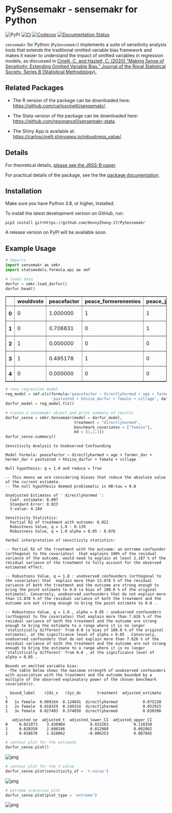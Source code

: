 # PySensemakr - sensemakr for Python

![PyPI](https://img.shields.io/pypi/v/Pysensemakr)
[![CI](https://github.com/KennyZhang-17/PySensemakr/actions/workflows/ci.yml/badge.svg)](https://github.com/KennyZhang-17/PySensemakr/actions/workflows/ci.yml)
[![Codecov](https://img.shields.io/codecov/c/gh/KennyZhang-17/PySensemakr)](https://app.codecov.io/gh/KennyZhang-17/PySensemakr)
[![Documentation Status](https://readthedocs.org/projects/pysensemakr/badge/?version=latest)](https://pysensemakr.readthedocs.io/en/latest/?badge=latest)

`sensemakr` for Python (`PySensemakr`) implements a suite of sensitivity analysis tools that
extends the traditional omitted variable bias framework and makes it
easier to understand the impact of omitted variables in regression
models, as discussed in [Cinelli, C. and Hazlett, C. (2020) “Making
Sense of Sensitivity: Extending Omitted Variable Bias.” Journal of the
Royal Statistical Society, Series B (Statistical
Methodology).](https://doi.org/10.1111/rssb.12348)

## Related Packages
-   The R version of the package can be downloaded here: <https://github.com/carloscinelli/sensemakr/>.
    
-   The Stata version of the package can be downloaded here: <https://github.com/resonance1/sensemakr-stata>.

-   The Shiny App is available at: <https://carloscinelli.shinyapps.io/robustness_value/>.
    
## Details

For theoretical details, [please see the JRSS-B
paper](https://www.researchgate.net/publication/322509816_Making_Sense_of_Sensitivity_Extending_Omitted_Variable_Bias).

For practical details of the package, see the the [package documentation](https://pysensemakr.readthedocs.io/en/latest/).

## Installation

Make sure you have Python 3.8, or higher, installed.

To install the latest development version on GitHub, run:

```
pip3 install git+https://github.com/KennyZhang-17/PySensemakr
```

A release version on PyPI will be available soon.

## Example Usage


```python
# Imports
import sensemakr as smkr
import statsmodels.formula.api as smf
```


```python
# loads data
darfur = smkr.load_darfur()
darfur.head()
```


<table border="1" class="dataframe">
  <thead>
    <tr style="text-align: right;">
      <th></th>
      <th>wouldvote</th>
      <th>peacefactor</th>
      <th>peace_formerenemies</th>
      <th>peace_jjindiv</th>
      <th>peace_jjtribes</th>
      <th>gos_soldier_execute</th>
      <th>directlyharmed</th>
      <th>age</th>
      <th>farmer_dar</th>
      <th>herder_dar</th>
      <th>pastvoted</th>
      <th>hhsize_darfur</th>
      <th>village</th>
      <th>female</th>
    </tr>
  </thead>
  <tbody>
    <tr>
      <th>0</th>
      <td>0</td>
      <td>1.000000</td>
      <td>1</td>
      <td>1</td>
      <td>1</td>
      <td>0</td>
      <td>0</td>
      <td>30</td>
      <td>0</td>
      <td>0</td>
      <td>1</td>
      <td>23</td>
      <td>Abdel Khair</td>
      <td>0</td>
    </tr>
    <tr>
      <th>1</th>
      <td>0</td>
      <td>0.706831</td>
      <td>0</td>
      <td>1</td>
      <td>1</td>
      <td>0</td>
      <td>0</td>
      <td>20</td>
      <td>1</td>
      <td>0</td>
      <td>1</td>
      <td>5</td>
      <td>Abdi Dar</td>
      <td>1</td>
    </tr>
    <tr>
      <th>2</th>
      <td>1</td>
      <td>0.000000</td>
      <td>0</td>
      <td>0</td>
      <td>0</td>
      <td>1</td>
      <td>0</td>
      <td>45</td>
      <td>1</td>
      <td>0</td>
      <td>0</td>
      <td>15</td>
      <td>Abu Sorog</td>
      <td>0</td>
    </tr>
    <tr>
      <th>3</th>
      <td>1</td>
      <td>0.495178</td>
      <td>1</td>
      <td>0</td>
      <td>0</td>
      <td>0</td>
      <td>1</td>
      <td>55</td>
      <td>0</td>
      <td>0</td>
      <td>0</td>
      <td>9</td>
      <td>Abu Dejaj</td>
      <td>0</td>
    </tr>
    <tr>
      <th>4</th>
      <td>0</td>
      <td>0.000000</td>
      <td>0</td>
      <td>0</td>
      <td>0</td>
      <td>1</td>
      <td>1</td>
      <td>25</td>
      <td>1</td>
      <td>0</td>
      <td>1</td>
      <td>7</td>
      <td>Abu Dejaj</td>
      <td>1</td>
    </tr>
  </tbody>
</table>
</div>




```python
# runs regression model
reg_model = smf.ols(formula='peacefactor ~ directlyharmed + age + farmer_dar + herder_dar + '\
                    'pastvoted + hhsize_darfur + female + village', data=darfur)
darfur_model = reg_model.fit()
```

```python
# Create a sensemakr object and print summary of results
darfur_sense = smkr.Sensemakr(model = darfur_model, 
                              treatment = "directlyharmed", 
                              benchmark_covariates = ["female"], 
                              kd = [1,2,3])
darfur_sense.summary()
```

    Sensitivity Analysis to Unobserved Confounding
    
    Model Formula: peacefactor ~ directlyharmed + age + farmer_dar + herder_dar + pastvoted + hhsize_darfur + female + village
    
    Null hypothesis: q = 1.0 and reduce = True 
    
    -- This means we are considering biases that reduce the absolute value of the current estimate.
    -- The null hypothesis deemed problematic is H0:tau = 0.0 
    
    Unadjusted Estimates of ' directlyharmed ':
      Coef. estimate: 0.097
      Standard Error: 0.023
      t-value: 4.184 
    
    Sensitivity Statistics:
      Partial R2 of treatment with outcome: 0.022
      Robustness Value, q = 1.0 : 0.139
      Robustness Value, q = 1.0 alpha = 0.05 : 0.076 
    
    Verbal interpretation of sensitivity statistics:
    
    -- Partial R2 of the treatment with the outcome: an extreme confounder (orthogonal to the covariates)  that explains 100% of the residual variance of the outcome, would need to explain at least 2.187 % of the residual variance of the treatment to fully account for the observed estimated effect.
    
    -- Robustness Value, q = 1.0 : unobserved confounders (orthogonal to the covariates) that  explain more than 13.878 % of the residual variance of both the treatment and the outcome are strong enough to bring the point estimate to 0.0 (a bias of 100.0 % of the original estimate). Conversely, unobserved confounders that do not explain more than 13.878 % of the residual variance of both the treatment and the outcome are not strong enough to bring the point estimate to 0.0 .
    
    -- Robustness Value, q = 1.0 , alpha = 0.05 : unobserved confounders (orthogonal to the covariates) that explain more than 7.626 % of the residual variance of both the treatment and the outcome are strong enough to bring the estimate to a range where it is no longer 'statistically different' from 0.0 (a bias of 100.0 % of the original estimate), at the significance level of alpha = 0.05 . Conversely, unobserved confounders that do not explain more than 7.626 % of the residual variance of both the treatment and the outcome are not strong enough to bring the estimate to a range where it is no longer 'statistically different' from 0.0 , at the significance level of alpha = 0.05 .
    
    Bounds on omitted variable bias:
    --The table below shows the maximum strength of unobserved confounders with association with the treatment and the outcome bounded by a multiple of the observed explanatory power of the chosen benchmark covariate(s).
    
      bound_label    r2dz_x   r2yz_dx       treatment  adjusted_estimate  \
    0   1x female  0.009164  0.124641  directlyharmed           0.075220   
    1   2x female  0.018329  0.249324  directlyharmed           0.052915   
    2   3x female  0.027493  0.374050  directlyharmed           0.030396   
    
       adjusted_se  adjusted_t  adjusted_lower_CI  adjusted_upper_CI  
    0     0.021873    3.438904           0.032283           0.118158  
    1     0.020350    2.600246           0.012968           0.092862  
    2     0.018670    1.628062          -0.006253           0.067045  



```python
# contour plot for the estimate
darfur_sense.plot()
```


    
![png](/images/output_6_0.png)
    



```python
# contour plot for the t-value
darfur_sense.plot(sensitivity_of = 't-value')
```


    
![png](/images/output_22_0.png)




```python
# extreme scenarios plot
darfur_sense.plot(plot_type = 'extreme')
```


    
![png](/images/output_7_0.png)
    

